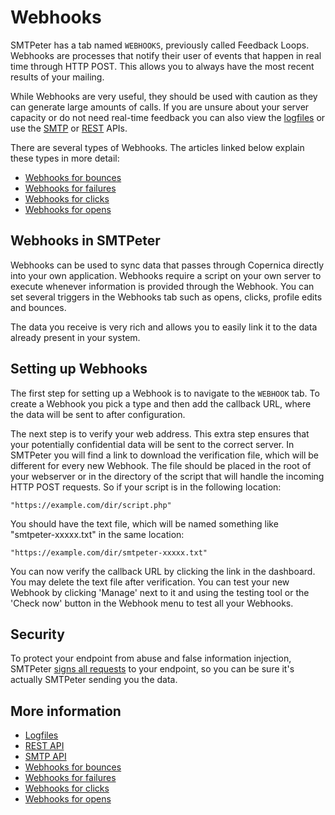 # Webhooks

SMTPeter has a tab named `WEBHOOKS`, previously 
called Feedback Loops. Webhooks are processes that notify their 
user of events that happen in real time through HTTP POST. This allows 
you to always have the most recent results of your mailing.

While Webhooks are very useful, they should be used with caution as they 
can generate large amounts of calls. If you are unsure about your server 
capacity or do not need real-time feedback you can also view the 
[logfiles](./logfiles-smtpeter "How to retrieve SMTPeter logfiles") or 
use the [SMTP](./smtp-api) or [REST](./rest-api) APIs.

There are several types of Webhooks. The articles linked below explain 
these types in more detail:

* [Webhooks for bounces](webhook-bounces)
* [Webhooks for failures](webhook-failures)
* [Webhooks for clicks](webhook-clicks)
* [Webhooks for opens](webhook-opens)

## Webhooks in SMTPeter

Webhooks can be used to sync data that passes through Copernica 
directly into your own application. Webhooks require a script on 
your own server to execute whenever information is provided through the 
Webhook. You can set several triggers in the Webhooks tab such 
as opens, clicks, profile edits and bounces.

The data you receive is very rich and allows you to easily link it to the 
data already present in your system.

## Setting up Webhooks

The first step for setting up a Webhook is to navigate to the `WEBHOOK` 
tab. To create a Webhook you pick a type and then add the callback URL, where 
the data will be sent to after configuration.

The next step is to verify your web address. This extra step ensures that 
your potentially confidential data will be sent to the correct server. 
In SMTPeter you will find a link to download the verification file, 
which will be different for every new Webhook. The file should be placed 
in the root of your webserver or in the directory of the script that will 
handle the incoming HTTP POST requests. So if your script is in the following location:

```text
"https://example.com/dir/script.php"
```

You should have the text file, which will be named something like "smtpeter-xxxxx.txt" 
in the same location:

```text
"https://example.com/dir/smtpeter-xxxxx.txt"
```

You can now verify the callback URL by clicking the link in the dashboard. 
You may delete the text file after verification. You can test your new 
Webhook by clicking 'Manage' next to it and using the testing tool or 
the 'Check now' button in the Webhook menu to test all your Webhooks.

## Security

To protect your endpoint from abuse and false information injection, SMTPeter 
[signs all requests](./webhook-security) to your endpoint, so you can be sure 
it's actually SMTPeter sending you the data. 

## More information

* [Logfiles](./logfiles-smtpeter)
* [REST API](./rest-api)
* [SMTP API](./smtp-api)
* [Webhooks for bounces](webhook-bounces)
* [Webhooks for failures](webhook-failures)
* [Webhooks for clicks](webhook-clicks)
* [Webhooks for opens](webhook-opens)
